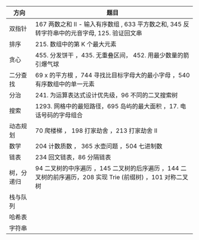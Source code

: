 <!--
 * @Author: Qi Bo
 * @Date: 2020-07-25 22:53
 * @Copyright [2020] [Qi Bo]
 *
 * Licensed under the Apache License, Version 2.0 (the "License");
 * you may not use this file except in compliance with the License.
 * You may obtain a copy of the License at
 *
 *     http: //www.apache.org/licenses/LICENSE-2.0
 *
 * Unless required by applicable law or agreed to in writing, software
 * distributed under the License is distributed on an "AS IS" BASIS,
 * WITHOUT WARRANTIES OR CONDITIONS OF ANY KIND, either express or implied.
 * See the License for the specific language governing permissions and
 * limitations under the License.
-->

| 方向       | 题目                                                                                                       |
| ---------- | ---------------------------------------------------------------------------------------------------------- |
| 双指针     | 167 两数之和 II - 输入有序数组 , 633 平方数之和, 345 反转字符串中的元音字母, 125. 验证回文串               |
| 排序       | 215. 数组中的第 K 个最大元素                                                                               |
| 贪心       | 455. 分发饼干 ，435. 无重叠区间， 452. 用最少数量的箭引爆气球                                              |
| 二分查找   | 69 x 的平方根 ，744 寻找比目标字母大的最小字母 ，540 有序数组中的单一元素                                  |
| 分治       | 241. 为运算表达式设计优先级，96 不同的二叉搜索树                                                           |
| 搜索       | 1293. 网格中的最短路径，695 岛屿的最大面积 ，17. 电话号码的字母组合                                        |
| 动态规划   | 70 爬楼梯 ， 198 打家劫舍 ，213 打家劫舍 II                                                                |
| 数学       | 204 计数质数 ， 365 水壶问题 ，504 七进制数                                                                |
| 链表       | 234 回文链表，86 分隔链表                                                                                  |
| 树，分递归 | 94 二叉树的中序遍历 ，145 二叉树的后序遍历 ，144 二叉树的前序遍历，208 实现 Trie (前缀树) ，101 对称二叉树 |
| 栈与队列   |                                                                                                            |
| 哈希表     |                                                                                                            |
| 字符串     |                                                                                                            |

